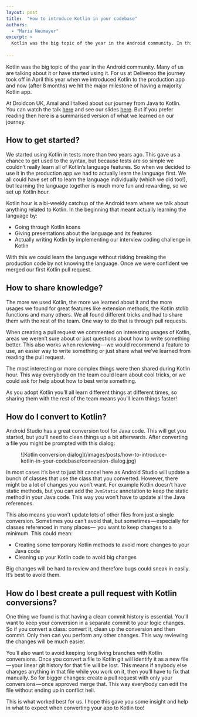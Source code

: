 ```yaml
---
layout: post
title:  "How to introduce Kotlin in your codebase"
authors:
  - "Maria Neumayer"
excerpt: >
  Kotlin was the big topic of the year in the Android community. In this blog post I will share a few tips and tricks we've learned while converting our application to Kotlin.

---
```


Kotlin was the big topic of the year in the Android community. Many of us are talking about it or have started using it. For us at Deliveroo the journey took off in April this year when we introduced Kotlin to the production app and now (after 8 months) we hit the major milestone of having a majority Kotlin app.

At Droidcon UK, Amal and I talked about our journey from Java to Kotlin. You can watch the talk [here](https://skillsmatter.com/skillscasts/10533-travelling-across-asia-our-journey-from-java-to-kotlin) and see our slides [here](https://speakerdeck.com/marianeum/travelling-across-asia-our-journey-from-java-to-kotlin). But if you prefer reading then here is a summarised version of what we learned on our journey.

## How to get started?

We started using Kotlin in tests more than two years ago. This gave us a chance to get used to the syntax, but because tests are so simple we couldn’t really learn all of Kotlin’s language features. So when we decided to use it in the production app we had to actually learn the language first. We all could have set off to learn the language individually (which we did too!), but learning the language together is much more fun and rewarding, so we set up Kotlin hour.

Kotlin hour is a bi-weekly catchup of the Android team where we talk about anything related to Kotlin. In the beginning that meant actually learning the language by:

 - Going through Kotlin koans
 - Giving presentations about the language and its features
 - Actually writing Kotlin by implementing our interview coding challenge in Kotlin

With this we could learn the language without risking breaking the production code by not knowing the language. Once we were confident we merged our first Kotlin pull request.

## How to share knowledge?

The more we used Kotlin, the more we learned about it and the more usages we found for great features like extension methods, the Kotlin stdlib functions and many others. We all found different tricks and had to share them with the rest of the team. One way to do that is through pull requests.

When creating a pull request we commented on interesting usages of Kotlin, areas we weren’t sure about or just questions about how to write something better. This also works when reviewing — we would recommend a feature to use, an easier way to write something or just share what we’ve learned from reading the pull request.

The most interesting or more complex things were then shared during Kotlin hour. This way everybody on the team could learn about cool tricks, or we could ask for help about how to best write something.

As you adopt Kotlin you’ll all learn different things at different times, so sharing them with the rest of the team means you’ll learn things faster!

## How do I convert to Kotlin?

Android Studio has a great conversion tool for Java code. This will get you started, but you’ll need to clean things up a bit afterwards. After converting a file you might be prompted with this dialog:

<figure>
![Kotlin conversion dialog](/images/posts/how-to-introduce-kotlin-in-your-codebase/conversion-dialog.jpg)
</figure>

In most cases it’s best to just hit cancel here as Android Studio will update a bunch of classes that use the class that you converted. However, there might be a lot of changes you won’t want. For example Kotlin doesn’t have static methods, but you can add the `JvmStatic` annotation to keep the static method in your Java code. This way you won’t have to update all the Java references.

This also means you won’t update lots of other files from just a single conversion. Sometimes you can’t avoid that, but sometimes — especially for classes referenced in many places —  you want to keep changes to a minimum. This could mean:

- Creating some temporary Kotlin methods to avoid more changes to your Java code     
- Cleaning up your Kotlin code to avoid big changes

Big changes will be hard to review and therefore bugs could sneak in easily. It’s best to avoid them.

## How do I best create a pull request with Kotlin conversions?

One thing we found is that having a clean commit history is essential. You’ll want to keep your conversion in a separate commit to your logic changes. So if you convert a class: convert it, clean up the conversion and then commit. Only then can you perform any other changes. This way reviewing the changes will be much easier.

You’ll also want to avoid keeping long living branches with Kotlin conversions. Once you convert a file to Kotlin git will identify it as a new file — your linear git history for that file will be lost. This means if anybody else changes anything in that file while you work on it, then you’ll have to fix that manually. So for bigger changes: create a pull request with only your conversions — once approved merge that. This way everybody can edit the file without ending up in conflict hell.


This is what worked best for us. I hope this gave you some insight and help in what to expect when converting your app to Kotlin too!
